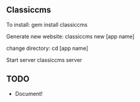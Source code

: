 ## Classiccms

To install:
    gem install classiccms

Generate new website:
    classiccms new [app name]

change directory:
    cd [app name]

Start server
    classiccms server



## TODO
  - Document!
